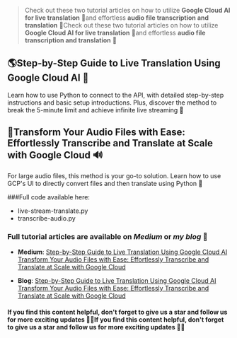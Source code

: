 
> Check out these two tutorial articles on how to utilize **Google Cloud AI for live translation** 🚀and effortless **audio file transcription and translation** 🌟Check out these two tutorial articles on how to utilize **Google Cloud AI for live translation** 🚀and effortless **audio file transcription and translation** 🌟

## 🌎Step-by-Step Guide to Live Translation Using Google Cloud AI 🎤

Learn how to use Python to connect to the API, with detailed step-by-step instructions and basic setup introductions. Plus, discover the method to break the 5-minute limit and achieve infinite live streaming 🙌

## 👀Transform Your Audio Files with Ease: Effortlessly Transcribe and Translate at Scale with Google Cloud 🔊

For large audio files, this method is your go-to solution. Learn how to use GCP's UI to directly convert files and then translate using Python 🤖

###Full code available here:
- live-stream-translate.py
- transcribe-audio.py


### Full tutorial articles are available on *Medium* or *my blog* 📝
- **Medium**:
	[Step-by-Step Guide to Live Translation Using Google Cloud AI](https://medium.com/@a102302301_23985/step-by-step-guide-to-live-translation-using-google-cloud-ai-dc21fc508540 "Step-by-Step Guide to Live Translation Using Google Cloud AI")
	[Transform Your Audio Files with Ease: Effortlessly Transcribe and Translate at Scale with Google Cloud](https://medium.com/@a102302301_23985/transform-your-audio-files-with-ease-effortlessly-transcribe-and-translate-at-scale-with-google-732a4056d99d "Transform Your Audio Files with Ease: Effortlessly Transcribe and Translate at Scale with Google Cloud")

- **Blog**:
	[Step-by-Step Guide to Live Translation Using Google Cloud AI](http://localhost:4000/2023/03/25/gcp-speech/ "Step-by-Step Guide to Live Translation Using Google Cloud AI")
	[Transform Your Audio Files with Ease: Effortlessly Transcribe and Translate at Scale with Google Cloud](http://localhost:4000/2023/03/25/Google-Cloud/ "Transform Your Audio Files with Ease: Effortlessly Transcribe and Translate at Scale with Google Cloud")


#### If you find this content helpful, don't forget to give us a star and follow us for more exciting updates 🌟😊If you find this content helpful, don't forget to give us a star and follow us for more exciting updates 🌟😊





